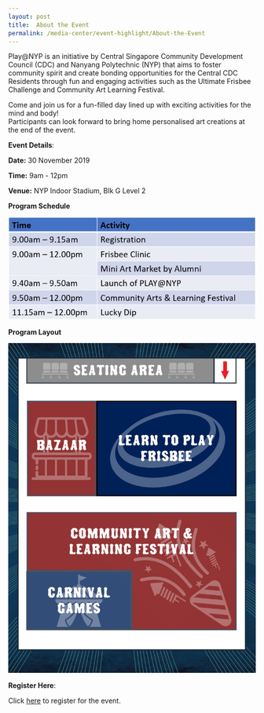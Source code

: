 ```yaml
---
layout: post
title:  About the Event
permalink: /media-center/event-highlight/About-the-Event
---
```

Play@NYP is an initiative by Central Singapore Community Development Council (CDC) and Nanyang Polytechnic (NYP) that aims to foster community spirit and create bonding opportunities for the Central CDC Residents through fun and engaging activities such as the Ultimate Frisbee Challenge and Community Art Learning Festival. 

Come and join us for a fun-filled day lined up with exciting activities for the mind and body!  
Participants can look forward to bring home personalised art creations at the end of the event.

**Event Details**:

**Date:** 30 November 2019 

**Time:** 9am - 12pm 

**Venue:** NYP Indoor Stadium, Blk G Level 2 

**Program Schedule**

![](/images/Program_Schedule4.jpg)

**Program Layout**

![](/images/Program_Layout.jpg)

**Register Here**:

Click [here](https://form.gov.sg/5db7d90807f16e00125ea677) to register for the event. 

